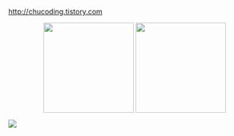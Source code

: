 http://chucoding.tistory.com
<p align="center">
  <img height="180em" src="https://github-readme-stats.vercel.app/api?username=chucoding&theme=vue-dark&show_icons=true" align = "center"/>
  <img height="180em" src="http://mazassumnida.wtf/api/v2/generate_badge?boj=chucoding" align = "center"/>
</p>
<img src="https://github-readme-stats.vercel.app/api/top-langs/?username=chucoding&layout=demo" align="center"/>
</div>
